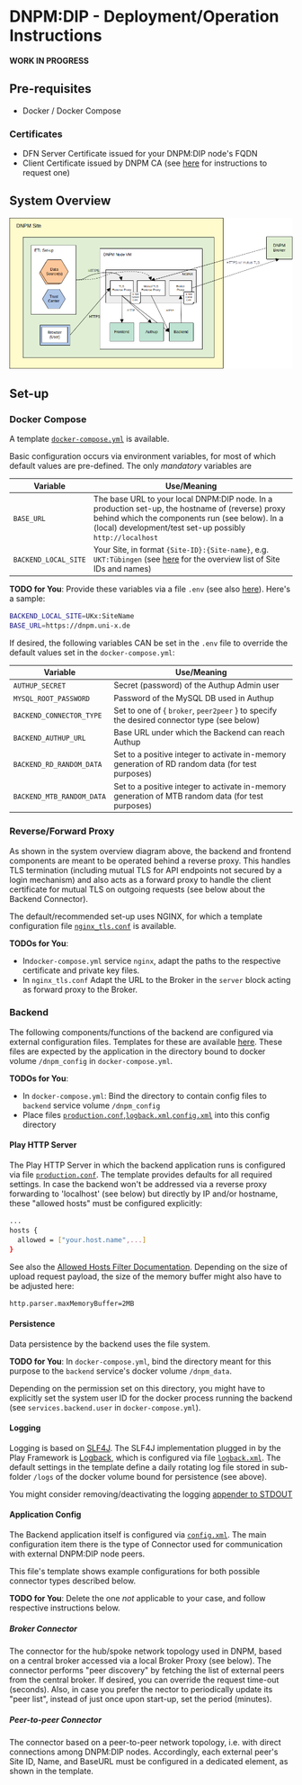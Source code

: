 # DNPM:DIP - Deployment/Operation Instructions


**WORK IN PROGRESS**



## Pre-requisites

* Docker / Docker Compose

### Certificates

* DFN Server Certificate issued for your DNPM:DIP node's FQDN
* Client Certificate issued by DNPM CA (see [here](https://ibmi-ut.atlassian.net/wiki/spaces/DAM/pages/2590714/Zertifikat-Verwaltung#Zertifikat-Verwaltung-BeantragungeinesClient-Zertifikats) for instructions to request one)


## System Overview

![System Overview](System_Overview.png)


## Set-up

### Docker Compose

A template [`docker-compose.yml`](https://github.com/KohlbacherLab/dnpm-dip-deployment/blob/master/docker-compose.yml) is available.

Basic configuration occurs via environment variables, for most of which default values are pre-defined.
The only _mandatory_ variables are 

| Variable | Use/Meaning |
| -------- | ----------- |
| `BASE_URL`           | The base URL to your local DNPM:DIP node. In a production set-up, the hostname of (reverse) proxy behind which the components run (see below). In a (local) development/test set-up possibly `http://localhost` |
| `BACKEND_LOCAL_SITE` | Your Site, in format `{Site-ID}:{Site-name}`, e.g. `UKT:Tübingen` (see [here](https://ibmi-ut.atlassian.net/wiki/spaces/DAM/pages/2613900/DNPM+DIP+-+Broker-Verbindungen) for the overview list of Site IDs and names) |


**TODO for You**: Provide these variables via a file `.env` (see also [here](https://docs.docker.com/compose/environment-variables/set-environment-variables/)). Here's a sample:

```bash
BACKEND_LOCAL_SITE=UKx:SiteName
BASE_URL=https://dnpm.uni-x.de
```

If desired, the following variables CAN be set in the `.env` file to override the default values set in the `docker-compose.yml`:

| Variable | Use/Meaning |
| -------- | ----------- |
| `AUTHUP_SECRET`           | Secret (password) of the Authup Admin user |
| `MYSQL_ROOT_PASSWORD`     | Password of the MySQL DB used in Authup |
| `BACKEND_CONNECTOR_TYPE`  | Set to one of { `broker`, `peer2peer` } to specify the desired connector type (see below) | 
| `BACKEND_AUTHUP_URL`      | Base URL under which the Backend can reach Authup |  
| `BACKEND_RD_RANDOM_DATA`  | Set to a positive integer to activate in-memory generation of RD random data (for test purposes) |
| `BACKEND_MTB_RANDOM_DATA` | Set to a positive integer to activate in-memory generation of MTB random data (for test purposes) |


### Reverse/Forward Proxy

As shown in the system overview diagram above, the backend and frontend components are meant to be operated behind a reverse proxy.
This handles TLS termination (including mutual TLS for API endpoints not secured by a login mechanism) and also acts as a forward proxy
to handle the client certificate for mutual TLS on outgoing requests (see below about the Backend Connector).

The default/recommended set-up uses NGINX, for which a template configuration file [`nginx_tls.conf`](https://github.com/KohlbacherLab/dnpm-dip-deployment/blob/master/nginx_tls.conf) is available.

**TODOs for You**: 

* In`docker-compose.yml` service `nginx`, adapt the paths to the respective certificate and private key files.
* In `nginx_tls.conf` Adapt the URL to the Broker in the `server` block acting as forward proxy to the Broker. 


### Backend

The following components/functions of the backend are configured via external configuration files.
Templates for these are available [here](https://github.com/KohlbacherLab/dnpm-dip-deployment/tree/master/backend-config).
These files are expected by the application in the directory bound to docker volume `/dnpm_config` in `docker-compose.yml`.

**TODOs for You**:

- In `docker-compose.yml`: Bind the directory to contain config files to `backend` service volume `/dnpm_config`
- Place files [`production.conf`](https://github.com/KohlbacherLab/dnpm-dip-deployment/blob/master/backend-config/production.conf),[`logback.xml`](https://github.com/KohlbacherLab/dnpm-dip-deployment/blob/master/backend-config/logback.xml),[`config.xml`](https://github.com/KohlbacherLab/dnpm-dip-deployment/blob/master/backend-config/config.xml) into this config directory



#### Play HTTP Server

The Play HTTP Server in which the backend application runs is configured via file [`production.conf`](https://github.com/KohlbacherLab/dnpm-dip-deployment/blob/master/backend-config/production.conf).
The template provides defaults for all required settings. In case the backend won't be addressed via a reverse proxy forwarding to 'localhost' (see below) but directly by IP and/or hostname, these "allowed hosts" must be configured explicitly:

```bash
...
hosts {
  allowed = ["your.host.name",...]
}
```
See also the [Allowed Hosts Filter Documentation](https://www.playframework.com/documentation/3.0.x/AllowedHostsFilter).
Depending on the size of upload request payload, the size of the memory buffer might also have to be adjusted here:

```bash
http.parser.maxMemoryBuffer=2MB
```

#### Persistence

Data persistence by the backend uses the file system. 

**TODO for You**: In `docker-compose.yml`, bind the directory meant for this purpose to the `backend` service's docker volume `/dnpm_data`. 

Depending on the permission set on this directory, you might have to explicitly set the system user ID for the docker process running the backend (see `services.backend.user` in `docker-compose.yml`).


#### Logging

Logging is based on [SLF4J](https://slf4j.org/).
The SLF4J implementation plugged in by the Play Framework is [Logback](https://logback.qos.ch/), which is configured via file [`logback.xml`](https://github.com/KohlbacherLab/dnpm-dip-deployment/blob/master/backend-config/logback.xml).
The default settings in the template define a daily rotating log file stored in sub-folder `/logs` of the docker volume bound for persistence (see above).

You might consider removing/deactivating the logging [appender to STDOUT](https://github.com/KohlbacherLab/dnpm-dip-deployment/blob/master/backend-config/logback.xml#L30)


#### Application Config

The Backend application itself is configured via [`config.xml`](https://github.com/KohlbacherLab/dnpm-dip-deployment/blob/master/backend-config/config.xml).
The main configuration item there is the type of Connector used for communication with external DNPM:DIP node peers.

This file's template shows example configurations for both possible connector types described below.

**TODO for You**: Delete the one _not_ applicable to your case, and follow respective instructions below.

##### Broker Connector

The connector for the hub/spoke network topology used in DNPM, based on a central broker accessed via a local Broker Proxy (see below).
The connector performs "peer discovery" by fetching the list of external peers from the central broker.
If desired, you can override the request time-out (seconds).
Also, in case you prefer the nector to periodically update its "peer list", instead of just once upon start-up, set the period (minutes).


##### Peer-to-peer Connector

The connector based on a peer-to-peer network topology, i.e. with direct connections among DNPM:DIP nodes. Accordingly, each external peer's Site ID, Name, and BaseURL must be configured in a dedicated element, as shown in the template.











